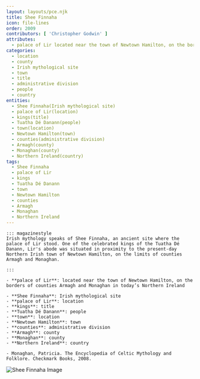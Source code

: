 ```yaml
---
layout: layouts/pce.njk
title: Shee Finnaha
icon: file-lines
order: 2009
contributors: [ 'Christopher Godwin' ]
attributes:
  - palace of Lir located near the town of Newtown Hamilton, on the borders of counties Armagh and Monaghan in today’s Northern Ireland
categories:
  - location
  - county
  - Irish mythological site
  - town
  - title
  - administrative division
  - people
  - country
entities:
  - Shee Finnaha(Irish mythological site)
  - palace of Lir(location)
  - kings(title)
  - Tuatha Dé Danann(people)
  - town(location)
  - Newtown Hamilton(town)
  - counties(administrative division)
  - Armagh(county)
  - Monaghan(county)
  - Northern Ireland(country)
tags:
  - Shee Finnaha
  - palace of Lir
  - kings
  - Tuatha Dé Danann
  - town
  - Newtown Hamilton
  - counties
  - Armagh
  - Monaghan
  - Northern Ireland
---
```

``` tab [group1:Info]
::: magazinestyle
Irish mythology speaks of Shee Finnaha, an ancient site where the palace of Lir stood. One of the celebrated kings of the Tuatha Dé Danann, Lir's abode was situated in proximity to the present-day Northern Irish town of Newtown Hamilton, on the limits of counties Armagh and Monaghan.

:::
```
``` tab [group1:Attributes]
- **palace of Lir**: located near the town of Newtown Hamilton, on the borders of counties Armagh and Monaghan in today’s Northern Ireland
```
``` tab [group1:Entities]
- **Shee Finnaha**: Irish mythological site
- **palace of Lir**: location
- **kings**: title
- **Tuatha Dé Danann**: people
- **town**: location
- **Newtown Hamilton**: town
- **counties**: administrative division
- **Armagh**: county
- **Monaghan**: county
- **Northern Ireland**: country
```
``` tab [group1:Sources]
- Monaghan, Patricia. The Encyclopedia of Celtic Mythology and Folklore. Checkmark Books, 2008.
```
![Shee Finnaha Image]([None])
